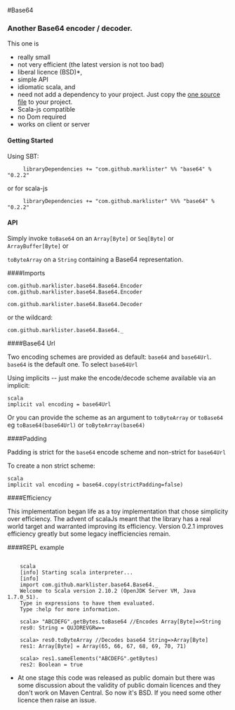 #Base64

### Another Base64 encoder / decoder.

This one is 
 + really small
 + not very efficient (the latest version is not too bad)
 + liberal licence (BSD)*,
 + simple API
 + idiomatic scala, and 
 + need not add a dependency to your project.  Just copy the [one source file](https://github.com/marklister/base64/blob/master/shared/src/main/scala/Base64.scala) to your project.
 + Scala-js compatible
 + no Dom required
 + works on client or server 
 
#### Getting Started

Using SBT:
```
     libraryDependencies += "com.github.marklister" %% "base64" % "0.2.2"
```
or for scala-js
```
     libraryDependencies += "com.github.marklister" %%% "base64" % "0.2.2"
```

#### API

Simply invoke `toBase64` on an `Array[Byte]`  or `Seq[Byte]` or `ArrayBuffer[Byte]` or

`toByteArray` on a `String` containing a Base64 representation.

####Imports

`com.github.marklister.base64.Base64.Encoder` 
`com.github.marklister.base64.Base64.Encoder` 

`com.github.marklister.base64.Base64.Decoder`

or the wildcard:

`com.github.marklister.base64.Base64._`

####Base64 Url

Two encoding schemes are provided as default: `base64` and `base64Url`.  `base64` is the default one.  To select
`base64Url`

Using implicits -- just make the encode/decode scheme available via an implicit:
 
 ```
 scala
 implicit val encoding = base64Url
 ```
 
 Or you can provide the scheme as an argument to `toByteArray` or `toBase64` eg `toBase64(base64Url)` or `toByteArray(base64)`
  
####Padding

Padding is strict for the `base64` encode scheme and non-strict for `base64Url`

To create a non strict scheme:

```
scala
implicit val encoding = base64.copy(strictPadding=false)
```

####Efficiency

This implementation began life as a toy implementation that chose simplicity over efficiency.
The advent of scalaJs meant that the library has a real world target and warranted
improving its efficiency.  Version 0.2.1 improves efficiency greatly but some legacy inefficiencies remain. 

####REPL example

```

    scala
    [info] Starting scala interpreter...
    [info] 
    import com.github.marklister.base64.Base64._
    Welcome to Scala version 2.10.2 (OpenJDK Server VM, Java 1.7.0_51).
    Type in expressions to have them evaluated.
    Type :help for more information.
    
    scala> "ABCDEFG".getBytes.toBase64 //Encodes Array[Byte]=>String
    res0: String = QUJDREVGRw==
    
    scala> res0.toByteArray //Decodes base64 String=>Array[Byte]
    res1: Array[Byte] = Array(65, 66, 67, 68, 69, 70, 71)
    
    scala> res1.sameElements("ABCDEFG".getBytes)
    res2: Boolean = true

```


* At one stage this code was released as public domain but there was some discussion about the validity of public
  domain licences and they don't work on Maven Central.  So now it's BSD.  If you need some other licence then raise an
  issue.
